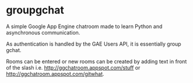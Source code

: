 groupgchat
==========

A simple Google App Engine chatroom made to learn Python and asynchronous communication.

As authentication is handled by the GAE Users API, it is essentially group gchat.

Rooms can be entered or new rooms can be created by adding text in front of the slash i.e. http://ggchatroom.appspot.com/stuff or http://ggchatroom.appspot.com/gitwhat.
